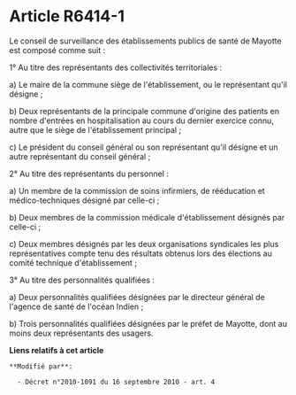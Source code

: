 # Article R6414-1

Le conseil de surveillance des établissements publics de santé de Mayotte est composé comme suit :

1° Au titre des représentants des collectivités territoriales :

a) Le maire de la commune siège de l'établissement, ou le représentant qu'il désigne ;

b) Deux représentants de la principale commune d'origine des patients en nombre d'entrées en hospitalisation au cours du
dernier exercice connu, autre que le siège de l'établissement principal ;

c) Le président du conseil général ou son représentant qu'il désigne et un autre représentant du conseil général ;

2° Au titre des représentants du personnel :

a) Un membre de la commission de soins infirmiers, de rééducation et médico-techniques désigné par celle-ci ;

b) Deux membres de la commission médicale d'établissement désignés par celle-ci ;

c) Deux membres désignés par les deux organisations syndicales les plus représentatives compte tenu des résultats obtenus
lors des élections au comité technique d'établissement ;

3° Au titre des personnalités qualifiées :

a) Deux personnalités qualifiées désignées par le directeur général de l'agence de santé de l'océan Indien ;

b) Trois personnalités qualifiées désignées par le préfet de Mayotte, dont au moins deux représentants des usagers.

**Liens relatifs à cet article**

	**Modifié par**:

	  - Décret n°2010-1091 du 16 septembre 2010 - art. 4
